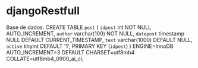 # djangoRestfull

Base de dados:
CREATE TABLE `post` (
  `idpost` int NOT NULL AUTO_INCREMENT,
  `author` varchar(100) NOT NULL,
  `datepost` timestamp NULL DEFAULT CURRENT_TIMESTAMP,
  `text` varchar(1000) DEFAULT NULL,
  `active` tinyint DEFAULT '1',
  PRIMARY KEY (`idpost`)
) ENGINE=InnoDB AUTO_INCREMENT=3 DEFAULT CHARSET=utf8mb4 COLLATE=utf8mb4_0900_ai_ci;

